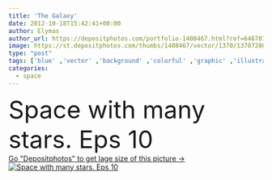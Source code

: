 ```yaml
---
title: 'The Galaxy'
date: 2012-10-18T15:42:41+00:00
author: Elymas
author_url: https://depositphotos.com/portfolio-1408467.html?ref=64678756
image: https://st.depositphotos.com/thumbs/1408467/vector/1370/13707280/api_thumb_450.jpg?forcejpeg=true
type: "post"
tags: ['blue' ,'vector' ,'background' ,'colorful' ,'graphic' ,'illustration' ,'space' ,'sky' ,'sun' ,'abstract' ,'shine' ,'energy' ,'light' ,'cloud' ,'black' ,'dark' ,'star' ,'explosion' ,'night' ,'fingers' ,'with' ,'glow' ,'astrology' ,'earth' ,'planet' ,'science' ,'stars' ,'heaven' ,'many' ,'deep' ,'astronomy' ,'galaxy' ,'universe' ,'telescope' ,'fiction' ,'orbit' ,'constellation' ,'heavenly' ,'cosmos' ,'creation' ,'dust' ,'nebula' ,'formation' ,'the' ,'outer' ,'plasma' ,'ladies' ,'celestial' ,'10' ,'planetarium' ]
categories: 
  - space
---
```

<div aling="center">
            <font size="60"> Space with many stars. Eps 10</font>   
</div>
<div>
    <a href='https://depositphotos.com/13707280/stock-illustration-the-galaxy.html?ref=64678756' target=_blank > Go "Depositphotos" to get lage size of this picture ->
        <img href='https://depositphotos.com/13707280/stock-illustration-the-galaxy.html?ref=64678756' src='https://st.depositphotos.com/1408467/1370/v/950/depositphotos_13707280-stock-illustration-the-galaxy.jpg?forcejpeg=true' alt='Space with many stars. Eps 10' >
    </a>
</div>

